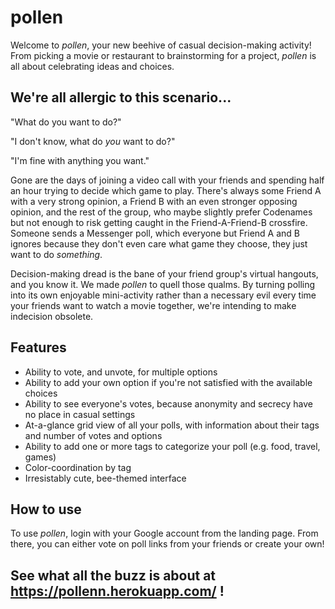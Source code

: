 # pollen

Welcome to *pollen*, your new beehive of casual decision-making activity! From picking a movie or restaurant to brainstorming for a project, *pollen* is all about celebrating ideas and choices.

## We're all allergic to this scenario...

"What do you want to do?"

"I don't know, what do *you* want to do?"

"I'm fine with anything you want."

Gone are the days of joining a video call with your friends and spending half an hour trying to decide which game to play. There's always some Friend A with a very strong opinion, a Friend B with an even stronger opposing opinion, and the rest of the group, who maybe slightly prefer Codenames but not enough to risk getting caught in the Friend-A-Friend-B crossfire. Someone sends a Messenger poll, which everyone but Friend A and B ignores because they don't even care what game they choose, they just want to do *something*.

Decision-making dread is the bane of your friend group's virtual hangouts, and you know it. We made *pollen* to quell those qualms. By turning polling into its own enjoyable mini-activity rather than a necessary evil every time your friends want to watch a movie together, we're intending to make indecision obsolete.

## Features
- Ability to vote, and unvote, for multiple options
- Ability to add your own option if you're not satisfied with the available choices
- Ability to see everyone's votes, because anonymity and secrecy have no place in casual settings
- At-a-glance grid view of all your polls, with information about their tags and number of votes and options
- Ability to add one or more tags to categorize your poll (e.g. food, travel, games)
- Color-coordination by tag
- Irresistably cute, bee-themed interface

## How to use
To use *pollen*, login with your Google account from the landing page. From there, you can either vote on poll links from your friends or create your own!

## See what all the buzz is about at https://pollenn.herokuapp.com/ !

